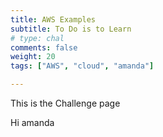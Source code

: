 ```yaml
---
title: AWS Examples
subtitle: To Do is to Learn
# type: chal
comments: false
weight: 20
tags: ["AWS", "cloud", "amanda"]

---
```

This is the Challenge page


Hi amanda
